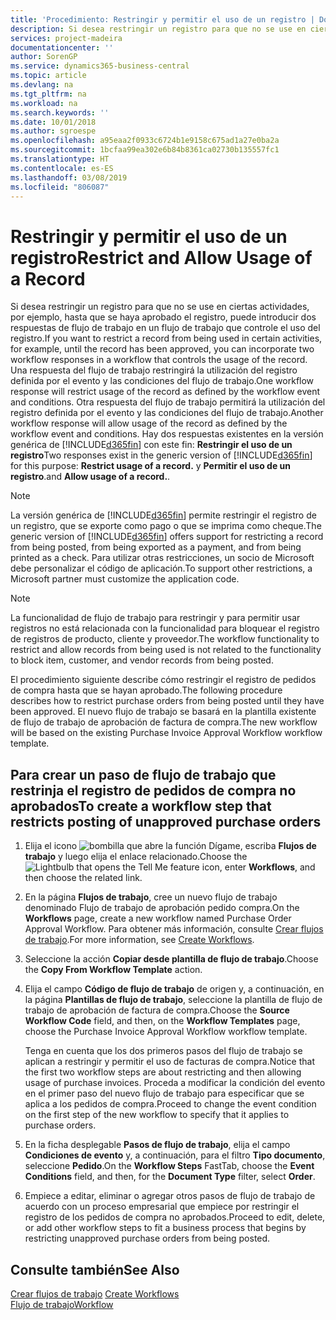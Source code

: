 ```yaml
---
title: 'Procedimiento: Restringir y permitir el uso de un registro | Documentos de Microsoft'
description: Si desea restringir un registro para que no se use en ciertas actividades, por ejemplo, hasta que se haya aprobado el registro, puede introducir dos respuestas de flujo de trabajo en un flujo de trabajo que controle el uso del registro.
services: project-madeira
documentationcenter: ''
author: SorenGP
ms.service: dynamics365-business-central
ms.topic: article
ms.devlang: na
ms.tgt_pltfrm: na
ms.workload: na
ms.search.keywords: ''
ms.date: 10/01/2018
ms.author: sgroespe
ms.openlocfilehash: a95eaa2f0933c6724b1e9158c675ad1a27e0ba2a
ms.sourcegitcommit: 1bcfaa99ea302e6b84b8361ca02730b135557fc1
ms.translationtype: HT
ms.contentlocale: es-ES
ms.lasthandoff: 03/08/2019
ms.locfileid: "806087"
---
```

# <a name="restrict-and-allow-usage-of-a-record"></a><span data-ttu-id="91aff-103">Restringir y permitir el uso de un registro</span><span class="sxs-lookup"><span data-stu-id="91aff-103">Restrict and Allow Usage of a Record</span></span>
<span data-ttu-id="91aff-104">Si desea restringir un registro para que no se use en ciertas actividades, por ejemplo, hasta que se haya aprobado el registro, puede introducir dos respuestas de flujo de trabajo en un flujo de trabajo que controle el uso del registro.</span><span class="sxs-lookup"><span data-stu-id="91aff-104">If you want to restrict a record from being used in certain activities, for example, until the record has been approved, you can incorporate two workflow responses in a workflow that controls the usage of the record.</span></span> <span data-ttu-id="91aff-105">Una respuesta del flujo de trabajo restringirá la utilización del registro definida por el evento y las condiciones del flujo de trabajo.</span><span class="sxs-lookup"><span data-stu-id="91aff-105">One workflow response will restrict usage of the record as defined by the workflow event and conditions.</span></span> <span data-ttu-id="91aff-106">Otra respuesta del flujo de trabajo permitirá la utilización del registro definida por el evento y las condiciones del flujo de trabajo.</span><span class="sxs-lookup"><span data-stu-id="91aff-106">Another workflow response will allow usage of the record as defined by the workflow event and conditions.</span></span> <span data-ttu-id="91aff-107">Hay dos respuestas existentes en la versión genérica de [!INCLUDE[d365fin](includes/d365fin_md.md)] con este fin: **Restringir el uso de un registro**</span><span class="sxs-lookup"><span data-stu-id="91aff-107">Two responses exist in the generic version of [!INCLUDE[d365fin](includes/d365fin_md.md)] for this purpose: **Restrict usage of a record.**</span></span> <span data-ttu-id="91aff-108">y **Permitir el uso de un registro**.</span><span class="sxs-lookup"><span data-stu-id="91aff-108">and **Allow usage of a record.**.</span></span>

> [!NOTE]  
>  <span data-ttu-id="91aff-109">La versión genérica de [!INCLUDE[d365fin](includes/d365fin_md.md)] permite restringir el registro de un registro, que se exporte como pago o que se imprima como cheque.</span><span class="sxs-lookup"><span data-stu-id="91aff-109">The generic version of [!INCLUDE[d365fin](includes/d365fin_md.md)] offers support for restricting a record from being posted, from being exported as a payment, and from being printed as a check.</span></span> <span data-ttu-id="91aff-110">Para utilizar otras restricciones, un socio de Microsoft debe personalizar el código de aplicación.</span><span class="sxs-lookup"><span data-stu-id="91aff-110">To support other restrictions, a Microsoft partner must customize the application code.</span></span>  

> [!NOTE]  
>  <span data-ttu-id="91aff-111">La funcionalidad de flujo de trabajo para restringir y para permitir usar registros no está relacionada con la funcionalidad para bloquear el registro de registros de producto, cliente y proveedor.</span><span class="sxs-lookup"><span data-stu-id="91aff-111">The workflow functionality to restrict and allow records from being used is not related to the functionality to block item, customer, and vendor records from being posted.</span></span>

<span data-ttu-id="91aff-112">El procedimiento siguiente describe cómo restringir el registro de pedidos de compra hasta que se hayan aprobado.</span><span class="sxs-lookup"><span data-stu-id="91aff-112">The following procedure describes how to restrict purchase orders from being posted until they have been approved.</span></span> <span data-ttu-id="91aff-113">El nuevo flujo de trabajo se basará en la plantilla existente de flujo de trabajo de aprobación de factura de compra.</span><span class="sxs-lookup"><span data-stu-id="91aff-113">The new workflow will be based on the existing Purchase Invoice Approval Workflow workflow template.</span></span>  

## <a name="to-create-a-workflow-step-that-restricts-posting-of-unapproved-purchase-orders"></a><span data-ttu-id="91aff-114">Para crear un paso de flujo de trabajo que restrinja el registro de pedidos de compra no aprobados</span><span class="sxs-lookup"><span data-stu-id="91aff-114">To create a workflow step that restricts posting of unapproved purchase orders</span></span>  
1. <span data-ttu-id="91aff-115">Elija el icono ![bombilla que abre la función Dígame](media/ui-search/search_small.png "Dígame que desea hacer"), escriba **Flujos de trabajo** y luego elija el enlace relacionado.</span><span class="sxs-lookup"><span data-stu-id="91aff-115">Choose the ![Lightbulb that opens the Tell Me feature](media/ui-search/search_small.png "Tell me what you want to do") icon, enter **Workflows**, and then choose the related link.</span></span>  
2. <span data-ttu-id="91aff-116">En la página **Flujos de trabajo**, cree un nuevo flujo de trabajo denominado Flujo de trabajo de aprobación pedido compra.</span><span class="sxs-lookup"><span data-stu-id="91aff-116">On the **Workflows** page, create a new workflow named Purchase Order Approval Workflow.</span></span> <span data-ttu-id="91aff-117">Para obtener más información, consulte [Crear flujos de trabajo](across-how-to-create-workflows.md).</span><span class="sxs-lookup"><span data-stu-id="91aff-117">For more information, see [Create Workflows](across-how-to-create-workflows.md).</span></span>  
3. <span data-ttu-id="91aff-118">Seleccione la acción **Copiar desde plantilla de flujo de trabajo**.</span><span class="sxs-lookup"><span data-stu-id="91aff-118">Choose the **Copy From Workflow Template** action.</span></span>  
4. <span data-ttu-id="91aff-119">Elija el campo **Código de flujo de trabajo** de origen y, a continuación, en la página **Plantillas de flujo de trabajo**, seleccione la plantilla de flujo de trabajo de aprobación de factura de compra.</span><span class="sxs-lookup"><span data-stu-id="91aff-119">Choose the **Source Workflow Code** field, and then, on the **Workflow Templates** page, choose the Purchase Invoice Approval Workflow workflow template.</span></span>  

     <span data-ttu-id="91aff-120">Tenga en cuenta que los dos primeros pasos del flujo de trabajo se aplican a restringir y permitir el uso de facturas de compra.</span><span class="sxs-lookup"><span data-stu-id="91aff-120">Notice that the first two workflow steps are about restricting and then allowing usage of purchase invoices.</span></span> <span data-ttu-id="91aff-121">Proceda a modificar la condición del evento en el primer paso del nuevo flujo de trabajo para especificar que se aplica a los pedidos de compra.</span><span class="sxs-lookup"><span data-stu-id="91aff-121">Proceed to change the event condition on the first step of the new workflow to specify that it applies to purchase orders.</span></span>  
5. <span data-ttu-id="91aff-122">En la ficha desplegable **Pasos de flujo de trabajo**, elija el campo **Condiciones de evento** y, a continuación, para el filtro **Tipo documento**, seleccione **Pedido**.</span><span class="sxs-lookup"><span data-stu-id="91aff-122">On the **Workflow Steps** FastTab, choose the **Event Conditions** field, and then, for the **Document Type** filter, select **Order**.</span></span>  
6. <span data-ttu-id="91aff-123">Empiece a editar, eliminar o agregar otros pasos de flujo de trabajo de acuerdo con un proceso empresarial que empiece por restringir el registro de los pedidos de compra no aprobados.</span><span class="sxs-lookup"><span data-stu-id="91aff-123">Proceed to edit, delete, or add other workflow steps to fit a business process that begins by restricting unapproved purchase orders from being posted.</span></span>  

## <a name="see-also"></a><span data-ttu-id="91aff-124">Consulte también</span><span class="sxs-lookup"><span data-stu-id="91aff-124">See Also</span></span>  
<span data-ttu-id="91aff-125">[Crear flujos de trabajo](across-how-to-create-workflows.md) </span><span class="sxs-lookup"><span data-stu-id="91aff-125">[Create Workflows](across-how-to-create-workflows.md) </span></span>  
[<span data-ttu-id="91aff-126">Flujo de trabajo</span><span class="sxs-lookup"><span data-stu-id="91aff-126">Workflow</span></span>](across-workflow.md)   
